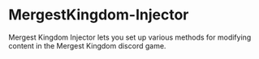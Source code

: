 # MergestKingdom-Injector
Mergest Kingdom Injector lets you set up various methods for modifying content in the Mergest Kingdom discord game.
